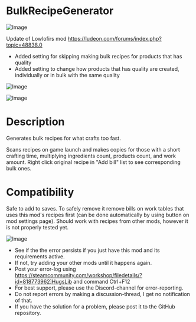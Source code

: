 # BulkRecipeGenerator

![Image](https://i.imgur.com/buuPQel.png)

Update of Lowlofirs mod
https://ludeon.com/forums/index.php?topic=48838.0

- Added setting for skipping making bulk recipes for products that has quality
- Added setting to change how products that has quality are created, individually or in bulk with the same quality

![Image](https://i.imgur.com/pufA0kM.png)

	
![Image](https://i.imgur.com/Z4GOv8H.png)

# Description

Generates bulk recipes for what crafts too fast.

Scans recipes on game launch and makes copies for those with a short crafting time, multiplying ingredients count, products count, and work amount.
Right click original recipe in "Add bill" list to see corresponding bulk ones.

# Compatibility

Safe to add to saves.
To safely remove it remove bills on work tables that uses this mod's recipes first (can be done automatically by using button on mod settings page).
Should work with recipes from other mods, however it is not properly tested yet.

![Image](https://i.imgur.com/PwoNOj4.png)



-  See if the the error persists if you just have this mod and its requirements active.
-  If not, try adding your other mods until it happens again.
-  Post your error-log using https://steamcommunity.com/workshop/filedetails/?id=818773962]HugsLib and command Ctrl+F12
-  For best support, please use the Discord-channel for error-reporting.
-  Do not report errors by making a discussion-thread, I get no notification of that.
-  If you have the solution for a problem, please post it to the GitHub repository.



